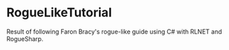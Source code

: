 # RogueLikeTutorial
Result of following Faron Bracy's rogue-like guide using C# with RLNET and RogueSharp.
